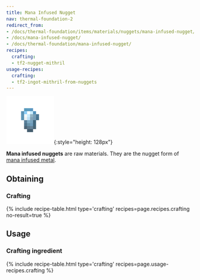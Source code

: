 ```yaml
---
title: Mana Infused Nugget
nav: thermal-foundation-2
redirect_from:
- /docs/thermal-foundation/items/materials/nuggets/mana-infused-nugget/
- /docs/mana-infused-nugget/
- /docs/thermal-foundation/mana-infused-nugget/
recipes:
  crafting:
  - tf2-nugget-mithril
usage-recipes:
  crafting:
  - tf2-ingot-mithril-from-nuggets
---
```


![Mana infused nugget](/assets/images/thermal-foundation/nugget-mithril.png){:style="height: 128px"}


**Mana infused nuggets** are raw materials. They are the nugget form of [mana
infused metal](/docs/thermal-foundation-2/mana-infused-ingot/).


Obtaining
---------

### Crafting
{% include recipe-table.html type='crafting' recipes=page.recipes.crafting no-result=true %}


Usage
-----

### Crafting ingredient
{% include recipe-table.html type='crafting' recipes=page.usage-recipes.crafting %}
